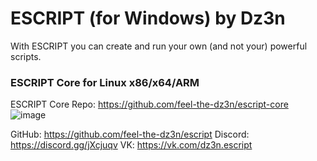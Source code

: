 # ESCRIPT (for Windows) by Dz3n
With ESCRIPT you can create and run your own (and not your) powerful scripts. 

### ESCRIPT Core for Linux x86/x64/ARM
ESCRIPT Core Repo: https://github.com/feel-the-dz3n/escript-core
![image](https://user-images.githubusercontent.com/25367511/47752153-5ee6e800-dc9c-11e8-9d15-0dbfed090346.png)

GitHub: https://github.com/feel-the-dz3n/escript
Discord: https://discord.gg/jXcjuqv
VK: https://vk.com/dz3n.escript
